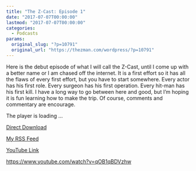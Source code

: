 ```yaml
---
title: "The Z-Cast: Episode 1"
date: "2017-07-07T00:00:00"
lastmod: "2017-07-07T00:00:00"
categories:
  - Podcasts
params:
  original_slug: "?p=10791"
  original_url: "https://thezman.com/wordpress/?p=10791"
---
```


Here is the debut episode of what I will call the Z-Cast, until I come
up with a better name or I am chased off the internet. It is a first
effort so it has all the flaws of every first effort, but you have to
start somewhere. Every actor has his first role. Every surgeon has his
first operation. Every hit-man has his first kill. I have a long way to
go between here and good, but I’m hoping it is fun learning how to make
the trip. Of course, comments and commentary are encourage.

The player is loading ...

<span class="widget_spinner dark"></span>

<a
href="https://api.spreaker.com/download/episode/12306496/episode_1.mp3"
rel="noopener" target="_blank">Direct Download</a>

[My RSS Feed](http://www.spreaker.com/show/2589657/episodes/feed)

<a href="https://www.youtube.com/watch?v=qOB1qBDVzhw" rel="noopener"
target="_blank">YouTube Link</a>

https://www.youtube.com/watch?v=qOB1qBDVzhw
